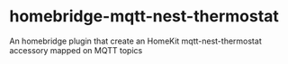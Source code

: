 # homebridge-mqtt-nest-thermostat
An homebridge plugin that create an HomeKit mqtt-nest-thermostat accessory mapped on MQTT topics
